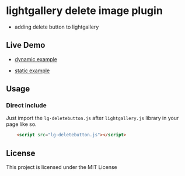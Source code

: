 # lightgallery delete image plugin

- adding delete button to lightgallery


## Live Demo

- [dynamic example](https://rawgit.com/d-kochanzhi/lg-deletebutton/master/index_dynamic.html)

- [static example](https://rawgit.com/d-kochanzhi/lg-deletebutton/master/index_static.html)



## Usage

### Direct include

Just import the `lg-deletebutton.js` after `lightgallery.js` library in your page like so.
```html
	<script src="lg-deletebutton.js"></script>
```


## License

This project is licensed under the MIT License

